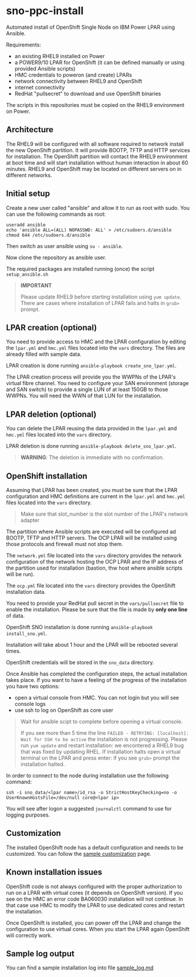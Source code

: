 # sno-ppc-install

Automated install of OpenShift Single Node on IBM Power LPAR using Ansible.

Requirements:
- an existing RHEL9 installed on Power
- a POWER9/10 LPAR for OpenShift (it can be defined manually or using provided Ansible scripts)
- HMC credentials to poweron (and create) LPARs
- network connectivity between RHEL9 and OpenShift
- internet connectivity
- RedHat "pullsecret" to download and use OpenShift binaries

The scripts in this repositories must be copied on the RHEL9 environment on Power.

## Architecture
The RHEL9 will be configured with all software required to network install the new OpenShift partition. It will provide BOOTP, TFTP and HTTP services for installation. The OpenShift partition will contact the RHEL9 environment at boot time and will start installation without human interaction in about 60 minutes. RHEL9 and OpenShift may be located on different servers on in different networks.

## Initial setup
Create a new user called "ansible" and allow it to run as root with sudo. You can use the following commands as root:

```
useradd ansible
echo 'ansible ALL=(ALL) NOPASSWD: ALL' > /etc/sudoers.d/ansible
chmod 644 /etc/sudoers.d/ansible
```

Then switch as user ansible using `su - ansible`.

Now clone the repository as ansible user.

The required packages are installed running (once) the script `setup_ansible.sh`

> **IMPORTANT**
> 
> Please update RHEL9 before starting installation using `yum update`.
> There are cases where installation of LPAR fails and halts in `grub>` prompt.

## LPAR creation (optional)
You need to provide access to HMC and the LPAR configuration by editing the `lpar.yml` and `hmc.yml` files located into the `vars` directory. The files are already filled with sample data.

LPAR creation is done running `ansible-playbook create_sno_lpar.yml`.

The LPAR creation process will provide you the WWPNs of the LPAR's virtual fibre channel. You need to configure your SAN environment (storage and SAN switch) to provide a single LUN of at least 150GB to those WWPNs. You will need the WWN of that LUN for the installation.

## LPAR deletion (optional)
You can delete the LPAR reusing the data provided in the `lpar.yml` and `hmc.yml` files located into the `vars` directory.

LPAR deletion is done running `ansible-playbook delete_sno_lpar.yml`.

> **WARNING**: The deletion is immediate with no confirmation.

## OpenShift installation

Assuming that LPAR has been created, you must be sure that the LPAR configuration and HMC definitions are current in 
the `lpar.yml` and `hmc.yml` files located into the `vars` directory. 

> Make sure that slot_number is the slot number of the LPAR's network adapter

The partition where Ansible scripts are executed will be configured ad BOOTP, TFTP and HTTP servers. The OCP LPAR will be installed using those protocols and firewall must not stop them. 

The `network.yml` file located into the `vars` directory provides the network configuration of the network hosting the OCP LPAR and the IP address of the partition used for installation (bastion, thw host where ansible scripts will be run).

The `ocp.yml` file located into the `vars` directory provides the OpenShift installation data. 

You need to provide your RedHat pull secret in the `vars/pullsecret` file to enable the installation. Please be sure that the file is made by **only one line** of data.

OpenShift SNO installation is done running `ansible-playbook install_sno.yml`.

Installation will take about 1 hour and the LPAR will be rebooted several times.

OpenShift credentials will be stored in the `sno_data` directory.

Once Ansible has completed the configuration steps, the actual installation takes place. If you want to have a feeling of the progress of the installation you have two options:
- open a virtual console from HMC. You can not login but you will see console logs
- use ssh to log on OpenShift as core user

> Wait for ansible scipt to complete before opening a virtual console.
>
> If you see more than 5 time the line `FAILED - RETRYING: [localhost]: Wait for SSH to be active` the installation is not progressing. Please run `yum update` and restart installation: we encontered a RHEL9 bug that was fixed by updating RHEL. If installation halts open a virtual terminal on the LPAR and press enter: if you see `grub>` prompt the installation halted.

In order to connect to the node during installation use the following command:

```
ssh -i sno_data/<lpar name>/id_rsa -o StrictHostKeyChecking=no -o UserKnownHostsFile=/dev/null core@<lpar ip>
```

You will see after logon a suggested `journalctl` command to use for logging purposes.


## Customization
The installed OpenShift node has a default configuration and needs to be customized. You can follow the [sample customization](yaml/README.md) page.


## Known installation issues

OpenShift code is not always configured with the proper authorization to run on a LPAR with virtual cores (it depends on OpenShift version). If you see on the HMC an error code BA060030 installation will not continue. In that case use HMC to modify the LPAR to use dedicated cores and restart the installation.

Once OpenShift is installed, you can power off the LPAR and change the configuration to use virtual cores. When you start the LPAR again OpenShift will correctly work.


## Sample log output
You can find a sample installation log into file [sample_log.md](sample_log.md)


